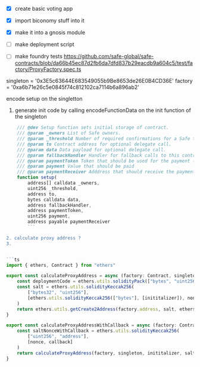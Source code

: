 - [x] create basic voting app
- [x] import biconomy stuff into it
- [x] make it into a gnosis module
- [ ] make deployment script
- [ ] make foundry tests
https://github.com/safe-global/safe-contracts/blob/da66b45ec87d2fb6da7dfd837b29eacdb9a604c5/test/factory/ProxyFactory.spec.ts


singleton = '0x3E5c63644E683549055b9Be8653de26E0B4CD36E'
factory = '0xa6b71e26c5e0845f74c812102ca7114b6a896ab2'


encode setup on the singletton



1. generate init code by calling encodeFunctionData on the init function of the singleton 
```js
    /// @dev Setup function sets initial storage of contract.
    /// @param _owners List of Safe owners.
    /// @param _threshold Number of required confirmations for a Safe transaction.
    /// @param to Contract address for optional delegate call.
    /// @param data Data payload for optional delegate call.
    /// @param fallbackHandler Handler for fallback calls to this contract
    /// @param paymentToken Token that should be used for the payment (0 is ETH)
    /// @param payment Value that should be paid
    /// @param paymentReceiver Adddress that should receive the payment (or 0 if tx.origin)
    function setup(
        address[] calldata _owners,
        uint256 _threshold,
        address to,
        bytes calldata data,
        address fallbackHandler,
        address paymentToken,
        uint256 payment,
        address payable paymentReceiver
        ```

2. calculate proxy address ?
3. 


```ts
import { ethers, Contract } from "ethers"

export const calculateProxyAddress = async (factory: Contract, singleton: string, inititalizer: string, nonce: number | string) => {
    const deploymentCode = ethers.utils.solidityPack(["bytes", "uint256"], [await factory.proxyCreationCode(), singleton])
    const salt = ethers.utils.solidityKeccak256(
        ["bytes32", "uint256"],
        [ethers.utils.solidityKeccak256(["bytes"], [inititalizer]), nonce]
    )
    return ethers.utils.getCreate2Address(factory.address, salt, ethers.utils.keccak256(deploymentCode))
}

export const calculateProxyAddressWithCallback = async (factory: Contract, singleton: string, inititalizer: string, nonce: number | string, callback: string) => {
    const saltNonceWithCallback = ethers.utils.solidityKeccak256(
        ["uint256", "address"],
        [nonce, callback]
    )
    return calculateProxyAddress(factory, singleton, inititalizer, saltNonceWithCallback)
}
```